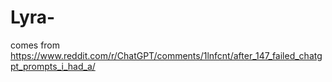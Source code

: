 # Lyra-
comes from https://www.reddit.com/r/ChatGPT/comments/1lnfcnt/after_147_failed_chatgpt_prompts_i_had_a/
